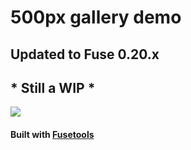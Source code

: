 # 500px gallery demo

## Updated to Fuse 0.20.x
## * Still a WIP *

<img src="http://imgur.com/KDaWOQJ.gif">

#### Built with [Fusetools](https://www.fusetools.com/)
